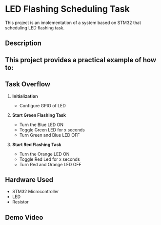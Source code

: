# LED Flashing Scheduling Task

This project is an imolementation of a system based on STM32 that scheduling LED flashing task.

## Description

This project provides a practical example of how to:
- 

## Task Overflow
1. **Initialization**
   - Configure GPIO of LED
    
2. **Start Green Flashing Task**
   - Turn the Blue LED ON
   - Toggle Green LED for x seconds
   - Turn Green and Blue LED OFF
     
3. **Start Red Flashing Task**
   - Turn the Orange LED ON
   - Toggle Red Led for x seconds
   - Turn Red and Orange LED OFF

## Hardware Used
- STM32 Microcontroller
- LED
- Resistor

## Demo Video

